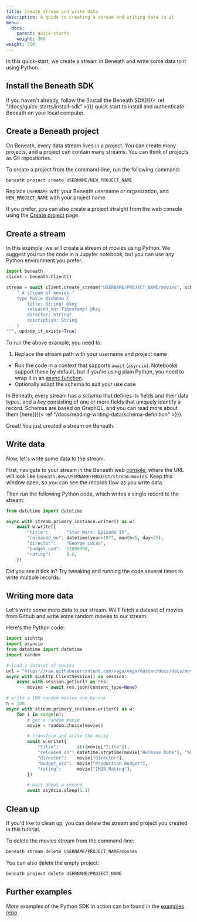 ```yaml
---
title: Create stream and write data
description: A guide to creating a stream and writing data to it
menu:
  docs:
    parent: quick-starts
    weight: 300
weight: 300
---
```


In this quick-start, we create a stream in Beneath and write some data to it using Python.

## Install the Beneath SDK

If you haven't already, follow the [Install the Beneath SDK]({{< ref "/docs/quick-starts/install-sdk" >}}) quick start to install and authenticate Beneath on your local computer.

## Create a Beneath project

On Beneath, every data stream lives in a project. You can create many projects, and a project can contain many streams. You can think of projects as Git repositories.

To create a project from the command-line, run the following command:
```bash
beneath project create USERNAME/NEW_PROJECT_NAME
```
Replace `USERNAME` with your Beneath username or organization, and `NEW_PROJECT_NAME` with your project name.

If you prefer, you can also create a project straight from the web console using the [Create project](https://beneath.dev/-/create/project) page.

## Create a stream

In this example, we will create a stream of movies using Python. We suggest you run the code in a Jupyter notebook, but you can use any Python environment you prefer.
```python
import beneath
client = beneath.Client()

stream = await client.create_stream("USERNAME/PROJECT_NAME/movies", schema="""
    " A stream of movies "
    type Movie @schema {
        title: String! @key
        released_on: Timestamp! @key 
        director: String!
        description: String
    }
""", update_if_exists=True)
```
To run the above example, you need to:
1. Replace the stream path with your username and project name
- Run the code in a context that supports `await` (`asyncio`). Notebooks support these by default, but if you're using plain Python, you need to wrap it in an [async function](https://docs.python.org/3/library/asyncio-task.html#coroutines).
- Optionally adapt the schema to suit your use case

In Beneath, every stream has a *schema* that defines its fields and their data types, and a *key* consisting of one or more fields that uniquely identify a record. Schemas are based on GraphQL, and you can read more about them [here]({{< ref "/docs/reading-writing-data/schema-definition" >}}).

Great! You just created a stream on Beneath.

## Write data

Now, let's write some data to the stream.

First, navigate to your stream in the Beneath web [console](https://beneath.dev), where the URL will look like `beneath.dev/USERNAME/PROJECT/stream:movies`. Keep this window open, so you can see the records flow as you write data.

Then run the following Python code, which writes a single record to the stream:
```python
from datetime import datetime

async with stream.primary_instance.writer() as w:
    await w.write({
        "title":       "Star Wars: Episode IV",
        "released_on": datetime(year=1977, month=5, day=25),
        "director":    "George Lucas",
        "budget_usd":  11000000,
        "rating":      8.6,
    })
```

Did you see it tick in? Try tweaking and running the code several times to write multiple records.

## Writing more data

Let's write some more data to our stream. We'll fetch a dataset of movies from Github and write some random movies to our stream. 

Here's the Python code:

```python
import aiohttp
import asyncio
from datetime import datetime
import random

# load a dataset of movies
url = "https://raw.githubusercontent.com/vega/vega/master/docs/data/movies.json"
async with aiohttp.ClientSession() as session:
    async with session.get(url) as res:
        movies = await res.json(content_type=None)

# write a 100 random movies one-by-one
n = 100
async with stream.primary_instance.writer() as w:
    for i in range(n):
        # get a random movie
        movie = random.choice(movies) 

        # transform and write the movie
        await w.write({
            "title":       str(movie["Title"]),
            "released_on": datetime.strptime(movie["Release Date"], "%b %d %Y"),
            "director":    movie["Director"],
            "budget_usd":  movie["Production Budget"],
            "rating":      movie["IMDB Rating"],
        })

        # wait about a second
        await asyncio.sleep(1.1)
```

## Clean up

If you'd like to clean up, you can delete the stream and project you created in this tutorial.

To delete the movies stream from the command-line:
```bash
beneath stream delete USERNAME/PROJECT_NAME/movies
```

You can also delete the empty project:
```bash
beneath project delete USERNAME/PROJECT_NAME
```

## Further examples

More examples of the Python SDK in action can be found in the [examples repo](https://gitlab.com/beneath-hq/beneath/-/tree/master/examples).
